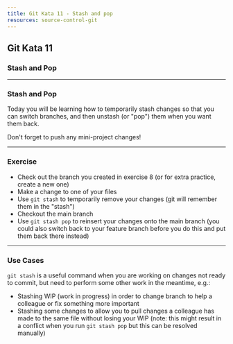 ```yaml
---
title: Git Kata 11 - Stash and pop
resources: source-control-git
---
```


## Git Kata 11

### Stash and Pop

---

### Stash and Pop

Today you will be learning how to temporarily stash changes so that you can switch branches, and then unstash (or "pop") them when you want them back.

Don't forget to push any mini-project changes!

---

### Exercise

- Check out the branch you created in exercise 8 (or for extra practice, create a new one)
- Make a change to one of your files
- Use `git stash` to temporarily remove your changes (git will remember them in the "stash")
- Checkout the main branch
- Use `git stash pop` to reinsert your changes onto the main branch (you could also switch back to your feature branch before you do this and put them back there instead)

---

### Use Cases

`git stash` is a useful command when you are working on changes not ready to commit, but need to perform some other work in the meantime, e.g.:

- Stashing WIP (work in progress) in order to change branch to help a colleague or fix something more important
- Stashing some changes to allow you to pull changes a colleague has made to the same file without losing your WIP (note: this might result in a conflict when you run `git stash pop` but this can be resolved manually)
